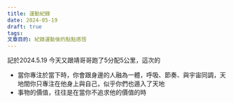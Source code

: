 ```yaml
---
title: 運動紀錄
date: 2024-05-19
draft: true
tags: 
文章目的: 紀錄運動後的點點感悟
---
```

記於2024.5.19
今天又跟靖哥哥跑了5分配5公里，這次的
- 當你專注於當下時，你會跟身邊的人融為一體，呼吸、節奏、與宇宙同調，天地間你只專注在他身上與自己，似乎你們也遁入了天地
- 事物的價值，往往是在當你不追求他的價值的時